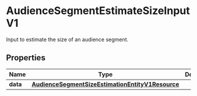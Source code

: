 

# AudienceSegmentEstimateSizeInputV1

Input to estimate the size of an audience segment.

## Properties

Name | Type | Description | Notes
------------ | ------------- | ------------- | -------------
**data** | [**AudienceSegmentSizeEstimationEntityV1Resource**](AudienceSegmentSizeEstimationEntityV1Resource.md) |  |  [optional]



